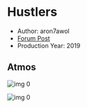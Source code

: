 # Hustlers

* Author: aron7awol
* [Forum Post](https://www.avsforum.com/threads/bass-eq-for-filtered-movies.2995212/post-58894520)
* Production Year: 2019

## Atmos

![img 0](https://i.imgur.com/pR7iaNa.jpg)

![img 0](https://i.imgur.com/aAAFxqN.png)

